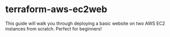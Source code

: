 # terraform-aws-ec2web
This guide will walk you through deploying a basic website on two AWS EC2 instances from scratch. Perfect for beginners!

